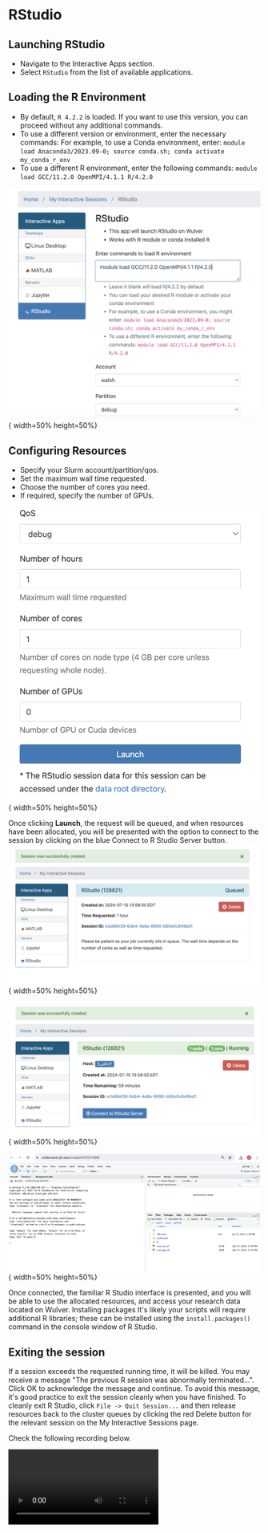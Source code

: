 # RStudio

## Launching RStudio

* Navigate to the Interactive Apps section.
* Select `RStudio` from the list of available applications.

## Loading the R Environment

* By default, `R 4.2.2` is loaded. If you want to use this version, you can proceed without any additional commands.
* To use a different version or environment, enter the necessary commands:
For example, to use a Conda environment, enter:
`module load Anaconda3/2023.09-0; source conda.sh; conda activate my_conda_r_env`
* To use a different R environment, enter the following commands: `module load GCC/11.2.0 OpenMPI/4.1.1 R/4.2.0`

![Rstudio1](../../assets/ondemand/Rstudio1.png){ width=50% height=50%}

## Configuring Resources

* Specify your Slurm account/partition/qos.
* Set the maximum wall time requested.
* Choose the number of cores you need.
* If required, specify the number of GPUs.



![Rstudio2](../../assets/ondemand/Rstudio2.png){ width=50% height=50%}

Once clicking **Launch**, the request will be queued, and when resources have been allocated, you will be presented with the option to connect to the session by clicking on the blue Connect to R Studio Server button.
![Rstudio3](../../assets/ondemand/Rstudio3.png){ width=50% height=50%}

![Rstudio4](../../assets/ondemand/Rstudio4.png){ width=50% height=50%}

![Rstudio5](../../assets/ondemand/Rstudio5.png){ width=50% height=50%}

Once connected, the familiar R Studio interface is presented, and you will be able to use the allocated resources, and access your research data located on Wulver.
Installing packages
It's likely your scripts will require additional R libraries; these can be installed using the `install.packages()` command in the console window of R Studio. 

## Exiting the session
If a session exceeds the requested running time, it will be killed. You may receive a message "The previous R session was abnormally terminated...". Click OK to acknowledge the message and continue. To avoid this message, it's good practice to exit the session cleanly when you have finished.
To cleanly exit R Studio, click `File -> Quit Session...` and then release resources back to the cluster queues by clicking the red Delete button for the relevant session on the My Interactive Sessions page.

Check the following recording below.

<video src="../../../assets/ondemand/ScreenRecording_Rstudio.mov" controls>
  Your browser does not support the video tag.
</video>


